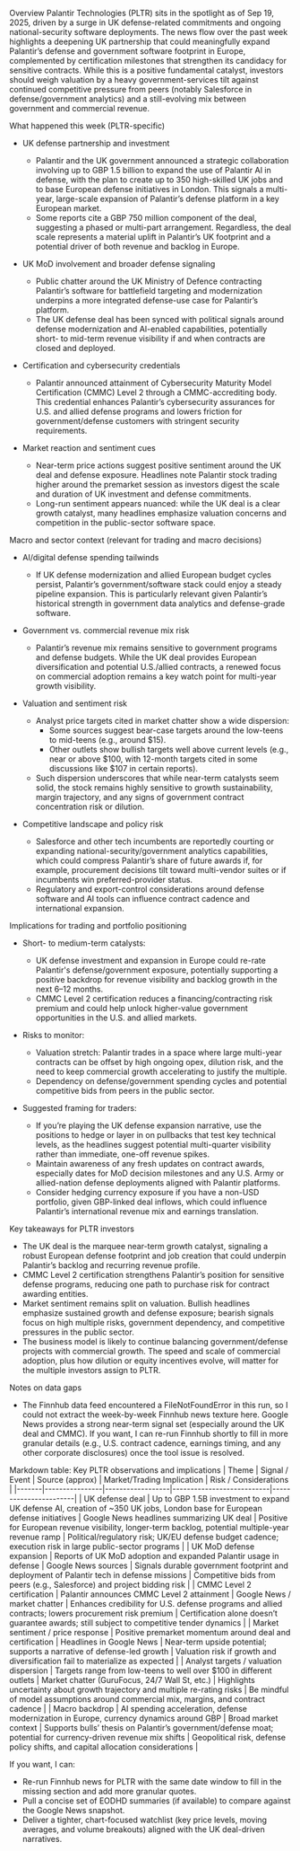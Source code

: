 Overview
Palantir Technologies (PLTR) sits in the spotlight as of Sep 19, 2025, driven by a surge in UK defense-related commitments and ongoing national-security software deployments. The news flow over the past week highlights a deepening UK partnership that could meaningfully expand Palantir’s defense and government software footprint in Europe, complemented by certification milestones that strengthen its candidacy for sensitive contracts. While this is a positive fundamental catalyst, investors should weigh valuation by a heavy government-services tilt against continued competitive pressure from peers (notably Salesforce in defense/government analytics) and a still-evolving mix between government and commercial revenue.

What happened this week (PLTR-specific)
- UK defense partnership and investment
  - Palantir and the UK government announced a strategic collaboration involving up to GBP 1.5 billion to expand the use of Palantir AI in defense, with the plan to create up to 350 high-skilled UK jobs and to base European defense initiatives in London. This signals a multi-year, large-scale expansion of Palantir’s defense platform in a key European market.
  - Some reports cite a GBP 750 million component of the deal, suggesting a phased or multi-part arrangement. Regardless, the deal scale represents a material uplift in Palantir’s UK footprint and a potential driver of both revenue and backlog in Europe.

- UK MoD involvement and broader defense signaling
  - Public chatter around the UK Ministry of Defence contracting Palantir’s software for battlefield targeting and modernization underpins a more integrated defense-use case for Palantir’s platform.
  - The UK defense deal has been synced with political signals around defense modernization and AI-enabled capabilities, potentially short- to mid-term revenue visibility if and when contracts are closed and deployed.

- Certification and cybersecurity credentials
  - Palantir announced attainment of Cybersecurity Maturity Model Certification (CMMC) Level 2 through a CMMC-accrediting body. This credential enhances Palantir’s cybersecurity assurances for U.S. and allied defense programs and lowers friction for government/defense customers with stringent security requirements.

- Market reaction and sentiment cues
  - Near-term price actions suggest positive sentiment around the UK deal and defense exposure. Headlines note Palantir stock trading higher around the premarket session as investors digest the scale and duration of UK investment and defense commitments.
  - Long-run sentiment appears nuanced: while the UK deal is a clear growth catalyst, many headlines emphasize valuation concerns and competition in the public-sector software space.

Macro and sector context (relevant for trading and macro decisions)
- AI/digital defense spending tailwinds
  - If UK defense modernization and allied European budget cycles persist, Palantir’s government/software stack could enjoy a steady pipeline expansion. This is particularly relevant given Palantir’s historical strength in government data analytics and defense-grade software.

- Government vs. commercial revenue mix risk
  - Palantir’s revenue mix remains sensitive to government programs and defense budgets. While the UK deal provides European diversification and potential U.S./allied contracts, a renewed focus on commercial adoption remains a key watch point for multi-year growth visibility.

- Valuation and sentiment risk
  - Analyst price targets cited in market chatter show a wide dispersion:
    - Some sources suggest bear-case targets around the low-teens to mid-teens (e.g., around $15).
    - Other outlets show bullish targets well above current levels (e.g., near or above $100, with 12-month targets cited in some discussions like $107 in certain reports).
  - Such dispersion underscores that while near-term catalysts seem solid, the stock remains highly sensitive to growth sustainability, margin trajectory, and any signs of government contract concentration risk or dilution.

- Competitive landscape and policy risk
  - Salesforce and other tech incumbents are reportedly courting or expanding national-security/government analytics capabilities, which could compress Palantir’s share of future awards if, for example, procurement decisions tilt toward multi-vendor suites or if incumbents win preferred-provider status.
  - Regulatory and export-control considerations around defense software and AI tools can influence contract cadence and international expansion.

Implications for trading and portfolio positioning
- Short- to medium-term catalysts:
  - UK defense investment and expansion in Europe could re-rate Palantir's defense/government exposure, potentially supporting a positive backdrop for revenue visibility and backlog growth in the next 6–12 months.
  - CMMC Level 2 certification reduces a financing/contracting risk premium and could help unlock higher-value government opportunities in the U.S. and allied markets.

- Risks to monitor:
  - Valuation stretch: Palantir trades in a space where large multi-year contracts can be offset by high ongoing opex, dilution risk, and the need to keep commercial growth accelerating to justify the multiple.
  - Dependency on defense/government spending cycles and potential competitive bids from peers in the public sector.

- Suggested framing for traders:
  - If you’re playing the UK defense expansion narrative, use the positions to hedge or layer in on pullbacks that test key technical levels, as the headlines suggest potential multi-quarter visibility rather than immediate, one-off revenue spikes.
  - Maintain awareness of any fresh updates on contract awards, especially dates for MoD decision milestones and any U.S. Army or allied-nation defense deployments aligned with Palantir platforms.
  - Consider hedging currency exposure if you have a non-USD portfolio, given GBP-linked deal inflows, which could influence Palantir’s international revenue mix and earnings translation.

Key takeaways for PLTR investors
- The UK deal is the marquee near-term growth catalyst, signaling a robust European defense footprint and job creation that could underpin Palantir’s backlog and recurring revenue profile.
- CMMC Level 2 certification strengthens Palantir’s position for sensitive defense programs, reducing one path to purchase risk for contract awarding entities.
- Market sentiment remains split on valuation. Bullish headlines emphasize sustained growth and defense exposure; bearish signals focus on high multiple risks, government dependency, and competitive pressures in the public sector.
- The business model is likely to continue balancing government/defense projects with commercial growth. The speed and scale of commercial adoption, plus how dilution or equity incentives evolve, will matter for the multiple investors assign to PLTR.

Notes on data gaps
- The Finnhub data feed encountered a FileNotFoundError in this run, so I could not extract the week-by-week Finnhub news texture here. Google News provides a strong near-term signal set (especially around the UK deal and CMMC). If you want, I can re-run Finnhub shortly to fill in more granular details (e.g., U.S. contract cadence, earnings timing, and any other corporate disclosures) once the tool issue is resolved.

Markdown table: Key PLTR observations and implications
| Theme | Signal / Event | Source (approx) | Market/Trading Implication | Risk / Considerations |
|-------|----------------|------------------|---------------------------|-----------------------|
| UK defense deal | Up to GBP 1.5B investment to expand UK defense AI, creation of ~350 UK jobs, London base for European defense initiatives | Google News headlines summarizing UK deal | Positive for European revenue visibility, longer-term backlog, potential multiple-year revenue ramp | Political/regulatory risk; UK/EU defense budget cadence; execution risk in large public-sector programs |
| UK MoD defense expansion | Reports of UK MoD adoption and expanded Palantir usage in defense | Google News sources | Signals durable government footprint and deployment of Palantir tech in defense missions | Competitive bids from peers (e.g., Salesforce) and project bidding risk |
| CMMC Level 2 certification | Palantir announces CMMC Level 2 attainment | Google News / market chatter | Enhances credibility for U.S. defense programs and allied contracts; lowers procurement risk premium | Certification alone doesn’t guarantee awards; still subject to competitive tender dynamics |
| Market sentiment / price response | Positive premarket momentum around deal and certification | Headlines in Google News | Near-term upside potential; supports a narrative of defense-led growth | Valuation risk if growth and diversification fail to materialize as expected |
| Analyst targets / valuation dispersion | Targets range from low-teens to well over $100 in different outlets | Market chatter (GuruFocus, 24/7 Wall St, etc.) | Highlights uncertainty about growth trajectory and multiple re-rating risks | Be mindful of model assumptions around commercial mix, margins, and contract cadence |
| Macro backdrop | AI spending acceleration, defense modernization in Europe, currency dynamics around GBP | Broad market context | Supports bulls’ thesis on Palantir’s government/defense moat; potential for currency-driven revenue mix shifts | Geopolitical risk, defense policy shifts, and capital allocation considerations |

If you want, I can:
- Re-run Finnhub news for PLTR with the same date window to fill in the missing section and add more granular quotes.
- Pull a concise set of EODHD summaries (if available) to compare against the Google News snapshot.
- Deliver a tighter, chart-focused watchlist (key price levels, moving averages, and volume breakouts) aligned with the UK deal-driven narratives.